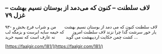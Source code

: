 ## لاف سلطنت – کنون که می‌دمد از بوستان نسیم بهشت – غزل ۷۹


۹۳- لاف سلطنت کنون که می دمد از بوستان نسیم بهشت       من و شراب فرح بخش و یار خور سرشت گدا چرا نزند لاف سلطنت امروز       که خیمه سایه ابرست و بزمگه لب کشت چمن حکایت اردیبهشت می گوید         نه عارف است که نسیه خرید &#8230;

[https://faalgir.com/181/](https://faalgir.com/181/) 
